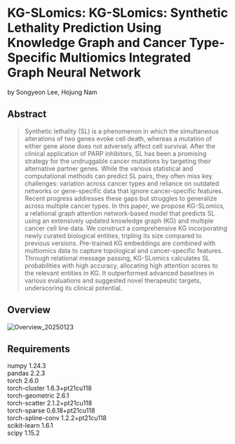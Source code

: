 # KG-SLomics: KG-SLomics: Synthetic Lethality Prediction Using Knowledge Graph and Cancer Type-Specific Multiomics Integrated Graph Neural Network

by Songyeon Lee, Hojung Nam

## Abstract
> Synthetic lethality (SL) is a phenomenon in which the simultaneous alterations of two genes evoke cell death, whereas a mutation of either gene alone does not adversely affect cell survival. After the clinical application of PARP inhibitors, SL has been a promising strategy for the undruggable cancer mutations by targeting their alternative partner genes. While the various statistical and computational methods can predict SL pairs, they often miss key challenges: variation across cancer types and reliance on outdated networks or gene-specific data that ignore cancer-specific features. Recent progress addresses these gaps but struggles to generalize across multiple cancer types. In this paper, we propose KG-SLomics, a relational graph attention network-based model that predicts SL using an extensively updated knowledge graph (KG) and multiple cancer cell line data. We construct a comprehensive KG incorporating newly curated biological entities, tripling its size compared to previous versions. Pre-trained KG embeddings are combined with multiomics data to capture topological and cancer-specific features. Through relational message passing, KG-SLomics calculates SL probabilities with high accuracy, allocating high attention scores to the relevant entities in KG. It outperformed advanced baselines in various evaluations and suggested novel therapeutic targets, underscoring its clinical potential.

## Overview
![Overview_20250123](https://github.com/user-attachments/assets/c2b70dec-dcff-4ff0-a68a-69591d21cfbc)

## Requirements
numpy                     1.24.3 <br/>
pandas                    2.2.3 <br/>
torch                     2.6.0 <br/>
torch-cluster             1.6.3+pt21cu118 <br/>
torch-geometric           2.6.1 <br/>
torch-scatter             2.1.2+pt21cu118 <br/>
torch-sparse              0.6.18+pt21cu118 <br/>
torch-spline-conv         1.2.2+pt21cu118 <br/>
scikit-learn              1.6.1 <br/>
scipy                     1.15.2 <br/>
